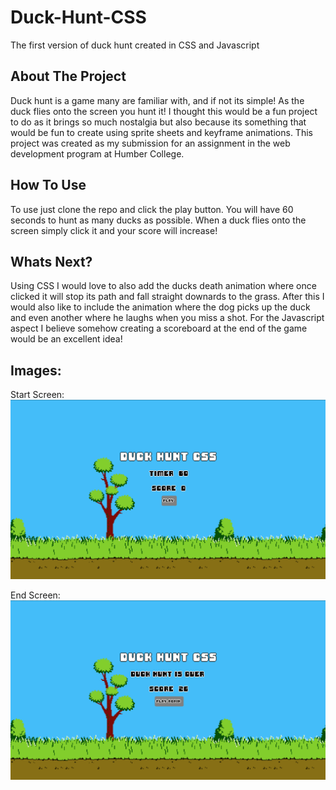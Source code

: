 # Duck-Hunt-CSS
The first version of duck hunt created in CSS and Javascript

## About The Project
Duck hunt is a game many are familiar with, and if not its simple! As the duck flies onto the screen you hunt it! I thought this would be a fun project to do as it brings so much nostalgia but also because its something that would be fun to create using sprite sheets and keyframe animations. This project was created as my submission for an assignment in the web development program at Humber College. 

## How To Use
To use just clone the repo and click the play button. You will have 60 seconds to hunt as many ducks as possible. When a duck flies onto the screen simply click it and your score will increase!

## Whats Next?
Using CSS I would love to also add the ducks death animation where once clicked it will stop its path and fall straight downards to the grass. After this I would also like to include the animation where the dog picks up the duck and even another where he laughs when you miss a shot. For the Javascript aspect I believe somehow creating a scoreboard at the end of the game would be an excellent idea! 

## Images:
Start Screen:
![Duck Hunt CSS Start Page](/images/start.png "Duck Hunt CSS Start Page")

End Screen:
![Duck Hunt CSS End Page](/images/end.png "Duck Hunt CSS End Page")
